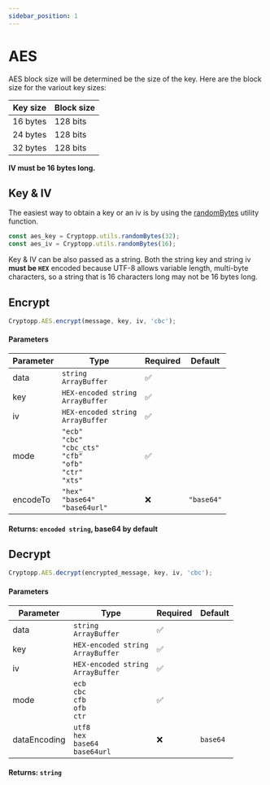 ```yaml
---
sidebar_position: 1
---
```


# AES

AES block size will be determined be the size of the key. Here are the block size for the variout key sizes:

| Key size | Block size |
| -------- | ---------- |
| 16 bytes | 128 bits   |
| 24 bytes | 128 bits   |
| 32 bytes | 128 bits   |

**IV must be 16 bytes long.**

## Key & IV

The easiest way to obtain a key or an iv is by using the [randomBytes](../../utils) utility function.

```js
const aes_key = Cryptopp.utils.randomBytes(32);
const aes_iv = Cryptopp.utils.randomBytes(16);
```

Key & IV can be also passed as a string. Both the string key and string iv **must be `HEX`** encoded because UTF-8 allows variable length, multi-byte characters, so a string that is 16 characters long may not be 16 bytes long.

## Encrypt

```js
Cryptopp.AES.encrypt(message, key, iv, 'cbc');
```

#### Parameters

| Parameter | Type                                                                                            | Required | Default    |
| --------- | ----------------------------------------------------------------------------------------------- | -------- | ---------- |
| data      | `string` <br/> `ArrayBuffer`                                                                    | ✅       |            |
| key       | `HEX-encoded string` <br/>`ArrayBuffer`                                                         | ✅       |            |
| iv        | `HEX-encoded string` <br/> `ArrayBuffer`                                                        | ✅       |            |
| mode      | `"ecb"` <br/> `"cbc"` <br/> `"cbc_cts"` <br/> `"cfb"` <br/> `"ofb"` <br/> `"ctr"` <br/> `"xts"` | ✅       |
| encodeTo  | `"hex"` <br/> `"base64"` <br/> `"base64url"`                                                    | ❌       | `"base64"` |

#### Returns: `encoded string`, base64 by default

## Decrypt

```js
Cryptopp.AES.decrypt(encrypted_message, key, iv, 'cbc');
```

#### Parameters

| Parameter    | Type                                                  | Required | Default  |
| ------------ | ----------------------------------------------------- | -------- | -------- |
| data         | `string` <br/> `ArrayBuffer`                          | ✅       |          |
| key          | `HEX-encoded string` <br/> `ArrayBuffer`              | ✅       |          |
| iv           | `HEX-encoded string` <br/> `ArrayBuffer`              | ✅       |          |
| mode         | `ecb` <br/> `cbc` <br/> `cfb` <br/> `ofb` <br/> `ctr` | ✅       |          |
| dataEncoding | `utf8` <br/> `hex` <br/> `base64` <br/> `base64url`   | ❌       | `base64` |

#### Returns: `string`
